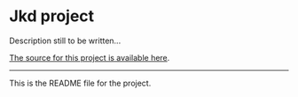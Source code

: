 Jkd project
===========

Description still to be written\...

[The source for this project is available
here](https://github.com/ajaborsk/jkd).

------------------------------------------------------------------------

This is the README file for the project.
